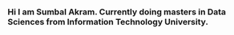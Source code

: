 ### Hi I am Sumbal Akram. Currently doing masters in Data Sciences from Information Technology University.

<!--
**sumbalakram/sumbalakram** is a ✨ _special_ ✨ repository because its `README.md` (this file) appears on your GitHub profile.

Here are some ideas to get you started:

- 🔭 I’m currently working as data analyst
- 🌱 I’m currently learning Machine Learing and Cloud computing
- ⚡ Fun fact: Book reading, Painting and Travelling
-->
